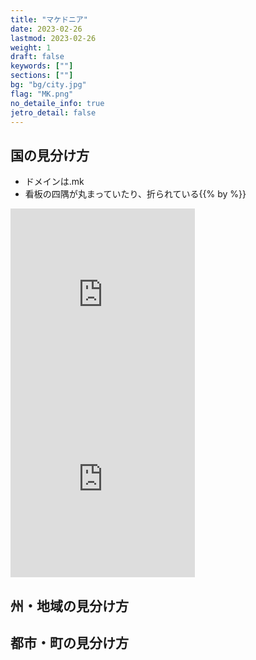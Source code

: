 ```yaml
---
title: "マケドニア"
date: 2023-02-26
lastmod: 2023-02-26
weight: 1
draft: false
keywords: [""]
sections: [""]
bg: "bg/city.jpg"
flag: "MK.png"
no_detaile_info: true
jetro_detail: false
---
```



<div class="main-desciption country-description">
    <h2 class="section-title">国の見分け方</h2>
    <ul class="rule-list">
        <li>ドメインは<span class="quiz">.mk</span></li>
        <li>看板の四隅が<span class="quiz">丸まっていたり、折られている</span>{{% by %}}</li>
    </ul>
</div>

<div class="googlemap-if">
<iframe src="https://www.google.com/maps/embed?pb=!4v1680354200981!6m8!1m7!1s8JLCET6LHx4XwuR--1pHzQ!2m2!1d41.77445223781045!2d20.86258415029428!3f244.64759863711743!4f-8.894598659661781!5f3.325193203789971" width="295" height="295" style="border:0;" allowfullscreen="" loading="lazy" referrerpolicy="no-referrer-when-downgrade"></iframe>
<iframe src="https://www.google.com/maps/embed?pb=!4v1680354353889!6m8!1m7!1s8PRw00Z17Hs-bycNHRrrnQ!2m2!1d42.00727466456357!2d20.9769287088211!3f341.8606786600137!4f1.24802500360083!5f2.6100782250704673" width="295" height="295" style="border:0;" allowfullscreen="" loading="lazy" referrerpolicy="no-referrer-when-downgrade"></iframe>

</div>

<div class="main-desciption area-description">
    <h2 class="section-title">州・地域の見分け方</h2>
    <ul class="rule-list">
    </ul>
</div>

<div class="googlemap-if">
</div>

<div class="main-desciption city-description">
    <h2 class="section-title">都市・町の見分け方</h2>
    <ul class="rule-list">
    </ul>
</div>

<div class="googlemap-if">
</div>
